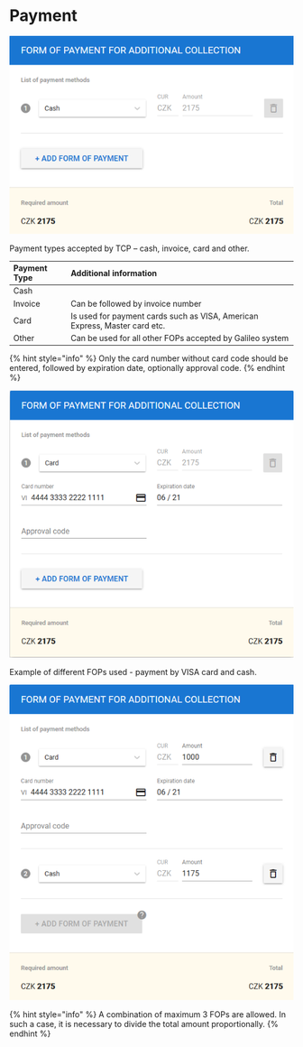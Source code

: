 # Payment

![](../.gitbook/assets/image%20%28177%29.png)

Payment types accepted by TCP – cash, invoice, card and other.

| Payment Type | Additional information |
| :--- | :--- |
| Cash |  |
| Invoice | Can be followed by invoice number |
| Card | Is used for payment cards such as VISA, American Express, Master card etc. |
| Other | Can be used for all other FOPs accepted by Galileo system |

{% hint style="info" %}
Only the card number without card code should be entered, followed by expiration date, optionally approval code.
{% endhint %}

![](../.gitbook/assets/image%20%28130%29.png)

  
Example of different FOPs used - payment by VISA card and cash.

![](../.gitbook/assets/image%20%28144%29.png)

{% hint style="info" %}
A combination of maximum 3 FOPs are allowed. In such a case, it is necessary to divide the total amount proportionally.
{% endhint %}



